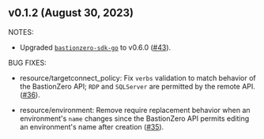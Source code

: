 ## v0.1.2 (August 30, 2023)

NOTES:


* Upgraded [`bastionzero-sdk-go`](https://github.com/bastionzero/bastionzero-sdk-go) to v0.6.0 ([#43](https://github.com/bastionzero/terraform-provider-bastionzero/issues/43)).


BUG FIXES:


* resource/targetconnect_policy: Fix `verbs` validation to match behavior of the BastionZero API; `RDP` and `SQLServer` are permitted by the remote API. ([#36](https://github.com/bastionzero/terraform-provider-bastionzero/issues/36)).


* resource/environment: Remove require replacement behavior when an environment's `name` changes since the BastionZero API permits editing an environment's name after creation ([#35](https://github.com/bastionzero/terraform-provider-bastionzero/issues/35)).


